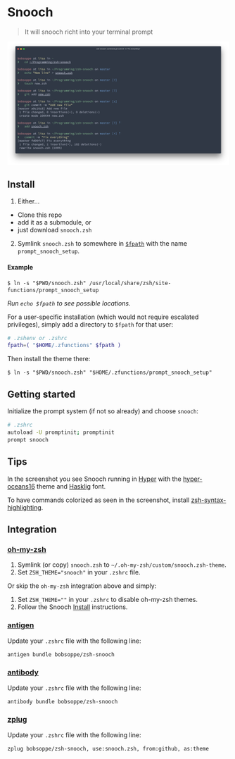 # Snooch
> It will snooch richt into your terminal prompt

<img src="screenshot.png" width="864">


## Install
1. Either…
  - Clone this repo
  - add it as a submodule, or
  - just download `snooch.zsh`

2. Symlink `snooch.zsh` to somewhere in [`$fpath`](http://www.refining-linux.org/archives/46/ZSH-Gem-12-Autoloading-functions/) with the name `prompt_snooch_setup`.

#### Example
```console
$ ln -s "$PWD/snooch.zsh" /usr/local/share/zsh/site-functions/prompt_snooch_setup
```
*Run `echo $fpath` to see possible locations.*

For a user-specific installation (which would not require escalated privileges), simply add a directory to `$fpath` for that user:

```sh
# .zshenv or .zshrc
fpath=( "$HOME/.zfunctions" $fpath )
```

Then install the theme there:

```console
$ ln -s "$PWD/snooch.zsh" "$HOME/.zfunctions/prompt_snooch_setup"
```


## Getting started
Initialize the prompt system (if not so already) and choose `snooch`:

```sh
# .zshrc
autoload -U promptinit; promptinit
prompt snooch
```


## Tips
In the screenshot you see Snooch running in [Hyper](https://hyper.is) with the [hyper-oceans16](https://github.com/henrikdahl/hyper-oceans16) theme and [Hasklig](https://github.com/i-tu/Hasklig) font.

To have commands colorized as seen in the screenshot, install [zsh-syntax-highlighting](https://github.com/zsh-users/zsh-syntax-highlighting).


## Integration
### [oh-my-zsh](https://github.com/robbyrussell/oh-my-zsh)
1. Symlink (or copy) `snooch.zsh` to `~/.oh-my-zsh/custom/snooch.zsh-theme`.
3. Set `ZSH_THEME="snooch"` in your `.zshrc` file.

Or skip the `oh-my-zsh` integration above and simply:

1. Set `ZSH_THEME=""` in your `.zshrc` to disable oh-my-zsh themes.
2. Follow the Snooch [Install](#install) instructions.

### [antigen](https://github.com/zsh-users/antigen)
Update your `.zshrc` file with the following line:

```sh
antigen bundle bobsoppe/zsh-snooch
```

### [antibody](https://github.com/getantibody/antibody)
Update your `.zshrc` file with the following line:

```sh
antibody bundle bobsoppe/zsh-snooch
```

### [zplug](https://github.com/zplug/zplug)
Update your `.zshrc` file with the following line:

```sh
zplug bobsoppe/zsh-snooch, use:snooch.zsh, from:github, as:theme
```
